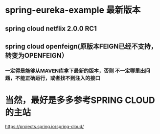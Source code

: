 ﻿# spring-eureka-example 最新版本

## spring cloud netflix 2.0.0 RC1

## spring cloud openfeign(原版本FEIGN已经不支持，转变为OPENFEIGN）

### 一定得是能够从MAVEN库拿下最新的版本，否则 不一定哪里出问题，不能正确运行，或者找不到注入的接口

# 当然，最好是多多参考SPRING CLOUD的主站

https://projects.spring.io/spring-cloud/

